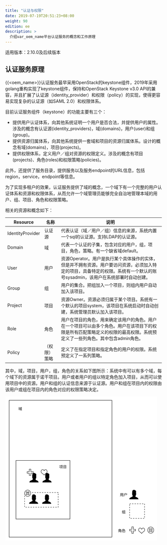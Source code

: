 ```yaml
---
title: "认证与权限"
date: 2019-07-19T20:51:23+08:00
weight: 90
edition: ee
description: >
  介绍var_oem_name平台认证服务的概念和工作原理
---
```


适用版本：2.10.0及后续版本

## 认证服务原理

{{<oem_name>}}认证服务最早采用OpenStack的keystone组件，2019年采用golang重构实现了keystone组件，保持和OpenStack Keystone v3.0 API的兼容，并且扩展了认证源（identity_provider）和权限（policy）的实现，使得更容易实现复杂的认证源（如SAML 2.0）和权限体系。

目前认证服务组件（keystone）的功能主要有三个：

- 提供用户认证体系，向其他系统证明一个用户是否合法，并提供用户的属性。涉及的概念有认证源(identity_providers)，域(domains)，用户(user)和组(group)。
- 提供资源归属体系，向其他系统提供一套域和项目的资源归属体系。设计的概念有域(domains)，项目(projects)。
- 提供权限体系，定义用户／组对资源的权限定义。涉及的概念有项目(projects)、角色(roles)和权限策略(policies)。

此外，还提供了服务目录，提供服务以及服务endpoint的URL信息，包括region，service，endpoint等信息。

为了实现多租户的效果，认证服务提供了域的概念，一个域下有一个完整的用户认证体系和资源和权限体系，从而允许一个域管理员能够完全自治地管理本域的用户、组、项目、角色和权限策略。

相关的资源和概念如下：

| Resource         | 名称   | 说明                                                                           |
|------------------|--------|--------------------------------------------------------------------------------|
| IdentityProvider | 认证源	| 代表认证（域／用户／组）信息的来源，系统内置一个sql的认证源。支持LDAP的认证源。|
| Domain           | 域	    | 代表一个认证的子集，包含对应的用户，组，项目，角色，策略。有一个缺省域default。| 
| User             | 用户   | 资源Operator。用户是执行某个具体操作的实体，但是并不拥有资源。用户要访问资源，必须加入特定的项目，具备特定的权限。系统有一个默认的账号sysadmin，该用户在系统部署时自动创建。|
| Group            | 组     | 用户的集合。把组加入一个项目，则组内用户自动加入该项目。|
| Project          | 项目   | 资源Owner。资源必须归属于某个项目。系统有一个默认的项目system，该项目在系统启动时自动创建，系统管理员默认加入该项目。|
| Role             | 角色   | 用户在项目的角色，用来确定该用户的角色。用户在一个项目可以由多个角色。用户在该项目下的权限是所有匹配策略定义的权限的最高权限。系统预定义了一些列角色。其中包含admin角色。|
| Policy           | （权限）策略   | 定义了在指定项目和指定角色的用户的权限。系统预定义了一系列策略。|

其中，域，项目，用户，组，角色的关系如下图所示：系统中有可以有多个域，每个域下的资源属于诺干项目。用户或者用户的组以特定角色加入项目，从而可以使用项目中的资源。用户和组的认证信息来源于认证源。用户和组在项目内的权限由该用户或组在项目内的角色对应的权限策略决定。

<img src="./identity_concepts.png">
